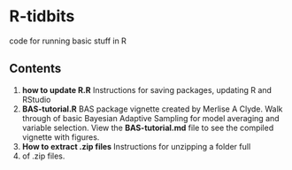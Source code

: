 # R-tidbits
code for running basic stuff in R

## Contents

1. **how to update R.R** Instructions for saving packages, updating R and RStudio
2. **BAS-tutorial.R** BAS package vignette created by Merlise A Clyde. Walk through 
of basic Bayesian Adaptive Sampling for model averaging and variable selection. View
the **BAS-tutorial.md** file to see the compiled vignette with figures. 
3. **How to extract .zip files** Instructions for unzipping a folder full 
4. of .zip files. 

